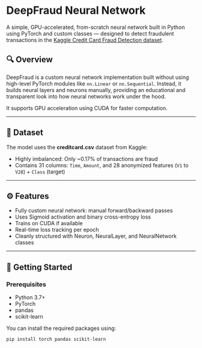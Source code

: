 # DeepFraud Neural Network

A simple, GPU-accelerated, from-scratch neural network built in Python using PyTorch and custom classes — designed to detect fraudulent transactions in the [Kaggle Credit Card Fraud Detection dataset](https://www.kaggle.com/datasets/mlg-ulb/creditcardfraud).

## 🔍 Overview

DeepFraud is a custom neural network implementation built without using high-level PyTorch modules like `nn.Linear` or `nn.Sequential`. Instead, it builds neural layers and neurons manually, providing an educational and transparent look into how neural networks work under the hood.

It supports GPU acceleration using CUDA for faster computation.

---

## 📁 Dataset

The model uses the **creditcard.csv** dataset from Kaggle:
- Highly imbalanced: Only ~0.17% of transactions are fraud
- Contains 31 columns: `Time`, `Amount`, and 28 anonymized features (`V1` to `V28`) + `Class` (target)

---

## ⚙️ Features

- Fully custom neural network: manual forward/backward passes
- Uses Sigmoid activation and binary cross-entropy loss
- Trains on CUDA if available
- Real-time loss tracking per epoch
- Cleanly structured with Neuron, NeuralLayer, and NeuralNetwork classes

---

## 🚀 Getting Started

### Prerequisites

- Python 3.7+
- PyTorch
- pandas
- scikit-learn

You can install the required packages using:

```bash
pip install torch pandas scikit-learn

